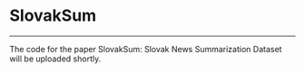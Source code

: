 # SlovakSum
<hr>
The code for the paper SlovakSum: Slovak News Summarization Dataset will be uploaded shortly.
